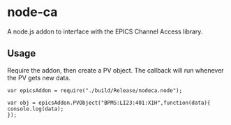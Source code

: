 node-ca
=======

A node.js addon to interface with the EPICS Channel Access library.

Usage
-----
Require the addon, then create a PV object.  The callback will run whenever the PV gets new data.

    var epicsAddon = require("./build/Release/nodeca.node");
    
    var obj = epicsAddon.PVObject("BPMS:LI23:401:X1H",function(data){
    console.log(data);
    });